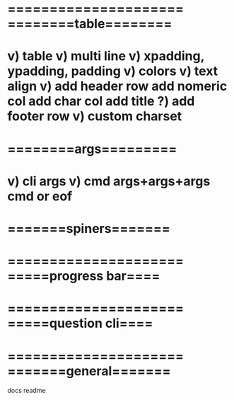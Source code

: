 =====================
========table========
=====================
v) table
v) multi line
v) xpadding, ypadding, padding
v) colors
v) text align
v) add header row
add nomeric col
add char col
add title
?) add footer row
v) custom charset
=====================
========args=========
=====================
v) cli args
v) cmd args+args+args cmd or eof
=====================
=======spiners=======
=====================

=====================
=====progress bar====
=====================

=====================
=====question cli====
=====================

=====================
=======general=======
=====================
docs
readme
